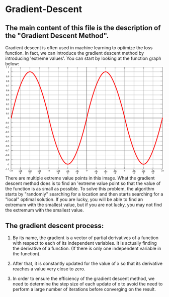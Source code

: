 Gradient-Descent
=================
The main content of this file is the description of the "Gradient Descent Method".
---------------------------------------------------------------------------------
Gradient descent is often used in machine learning to optimize the loss function. In fact, we can introduce the gradient descent method by introducing 'extreme values'. You can start by looking at the function graph below:
![image](https://github.com/beauty-yuwen/YL_IND577/blob/main/screenshots/Sin.svg)
There are multiple extreme value points in this image. What the gradient descent method does is to find an 'extreme value point so that the value of the function is as small as possible. To solve this problem, the algorithm starts by "randomly" searching for a location and then starts searching for a "local" optimal solution. If you are lucky, you will be able to find an extremum with the smallest value, but if you are not lucky, you may not find the extremum with the smallest value.

The gradient descent process:
--------------
1. By its name, the gradient is a vector of partial derivatives of a function with respect to each of its independent variables. It is actually finding the derivative of a function. (If there is only one independent variable in the function).

2. After that, it is constantly updated for the value of x so that its derivative reaches a value very close to zero.

3. In order to ensure the efficiency of the gradient descent method, we need to determine the step size of each update of x to avoid the need to perform a large number of iterations before converging on the result.
